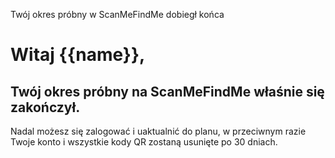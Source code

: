 Twój okres próbny w ScanMeFindMe dobiegł końca

<h1>Witaj {{name}},</h1>
<h2> Twój okres próbny na ScanMeFindMe właśnie się zakończył.</h2>
<p> Nadal możesz się zalogować i uaktualnić do planu, w przeciwnym razie Twoje konto i wszystkie kody QR zostaną usunięte po 30 dniach.</p>
